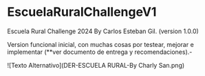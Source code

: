 # EscuelaRuralChallengeV1
Escuela Rural Challenge 2024 By Carlos Esteban Gil. (version 1.0.0)

Version funcional inicial, con muchas cosas por testear, mejorar e implementar (**ver documento de entrega y recomendaciones).-

![Texto Alternativo](DER-ESCUELA RURAL-By Charly San.png)
